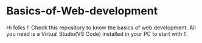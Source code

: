 # Basics-of-Web-development
Hi folks !!
Check this repository to know the basics of web development.
All you need is a Virtual Studio(VS Code) installed in your PC to start with !! 
